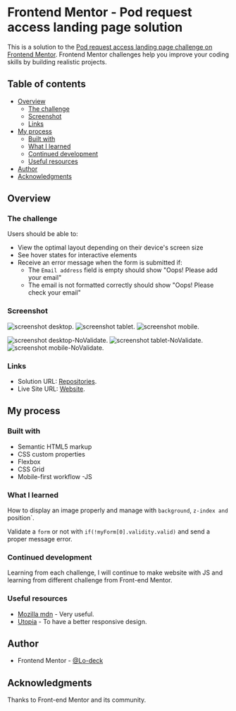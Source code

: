 # Frontend Mentor - Pod request access landing page solution

This is a solution to the [Pod request access landing page challenge on Frontend Mentor](https://www.frontendmentor.io/challenges/pod-request-access-landing-page-eyTmdkLSG). Frontend Mentor challenges help you improve your coding skills by building realistic projects. 

## Table of contents

- [Overview](#overview)
  - [The challenge](#the-challenge)
  - [Screenshot](#screenshot)
  - [Links](#links)
- [My process](#my-process)
  - [Built with](#built-with)
  - [What I learned](#what-i-learned)
  - [Continued development](#continued-development)
  - [Useful resources](#useful-resources)
- [Author](#author)
- [Acknowledgments](#acknowledgments)


## Overview

### The challenge

Users should be able to:

- View the optimal layout depending on their device's screen size
- See hover states for interactive elements
- Receive an error message when the form is submitted if:
  - The `Email address` field is empty should show "Oops! Please add your email"
  - The email is not formatted correctly should show "Oops! Please check your email"


### Screenshot

![screenshot desktop](https://github.com/Lo-Deck/Pod-request-access/blob/main/screenshot/Pod%20request%20access%20landing%20page-desktop.png).
![screenshot tablet](https://github.com/Lo-Deck/Pod-request-access/blob/main/screenshot/Pod%20request%20access%20landing%20page-tablet.png).
![screenshot mobile](https://github.com/Lo-Deck/Pod-request-access/blob/main/screenshot/Pod%20request%20access%20landing%20page-mobile.png).

![screenshot desktop-NoValidate](https://github.com/Lo-Deck/Pod-request-access/blob/main/screenshot/Pod%20request%20access%20landing%20page-desktop-NoValidate.png).
![screenshot tablet-NoValidate](https://github.com/Lo-Deck/Pod-request-access/blob/main/screenshot/Pod%20request%20access%20landing%20page-tablet-NoValidate.png).
![screenshot mobile-NoValidate](https://github.com/Lo-Deck/Pod-request-access/blob/main/screenshot/Pod%20request%20access%20landing%20page-mobile-NoValidate.png).



### Links

- Solution URL: [Repositories](https://github.com/Lo-Deck/Pod-request-access).
- Live Site URL: [Website](https://lo-deck.github.io/Pod-request-access/).


## My process

### Built with

- Semantic HTML5 markup
- CSS custom properties
- Flexbox
- CSS Grid
- Mobile-first workflow
-JS


### What I learned

How to display an image properly and manage with `background`, `z-index and `position`.

Validate a `form` or not with `if(!myForm[0].validity.valid)` and send a proper message error. 


### Continued development

Learning from each challenge, I will continue to make website with JS and learning from different challenge from Front-end Mentor.


### Useful resources

- [Mozilla mdn](https://developer.mozilla.org/) - Very useful.
- [Utopia](https://utopia.fyi/) - To have a better responsive design.


## Author

- Frontend Mentor - [@Lo-deck](https://www.frontendmentor.io/profile/Lo-Deck)


## Acknowledgments

Thanks to Front-end Mentor and its community.
